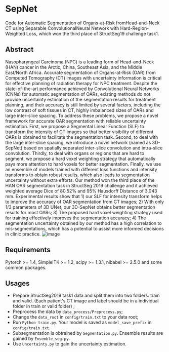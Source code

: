 # SepNet
Code for Automatic Segmentation of Organs-at-Risk fromHead-and-Neck CT using Separable ConvolutionalNeural Network with Hard-Region-Weighted Loss, which won the third place of StructSeg19 challenge task1. 
## Abstract
Nasopharyngeal Carcinoma (NPC) is a leading form of Head-and-Neck (HAN) cancer in the Arctic, China, Southeast Asia, and the Middle East/North Africa. Accurate segmentation of Organs-at-Risk (OAR) from Computed Tomography (CT) images with uncertainty information is critical for effective planning of radiation therapy for NPC treatment. Despite the state-of-the-art performance achieved by Convolutional Neural Networks (CNNs) for automatic segmentation of OARs, existing methods do not provide uncertainty estimation of the segmentation results for treatment planning, and their accuracy is still limited by several factors, including the low contrast of soft tissues in CT, highly imbalanced sizes of OARs and large inter-slice spacing. To address these problems, we propose a novel framework for accurate OAR segmentation with reliable uncertainty estimation. First, we propose a Segmental Linear Function (SLF) to transform the  intensity of CT images so that better visibility of different OARs is obtained to facilitate the segmentation task. Second, to deal with the large inter-slice spacing, we introduce a novel network (named as 3D-SepNet) based on spatially separated inter-slice convolution and intra-slice convolution. Thirdly, to deal with organs or regions that are hard to segment, we propose a hard voxel weighting strategy that automatically pays more attention to hard voxels for better segmentation. Finally, we use an ensemble of models trained with different loss functions and intensity transforms to obtain robust results, which also leads to segmentation uncertainty without extra efforts. Our method won the third place of the HAN OAR segmentation task in StructSeg 2019 challenge and it achieved weighted average Dice of 80.52% and 95% Hausdorff Distance of 3.043 mm. Experimental results show that 1) our SLF for intensity transform helps to improve the accuracy of OAR segmentation from CT images; 2) With only 1/3 parameters of 3D UNet, our 3D-SepNet obtains better segmentation results for most OARs; 3) The proposed hard voxel weighting strategy used for training effectively improves the segmentation accuracy; 4) The segmentation uncertainty obtained by our method has a high correlation to mis-segmentations, which has a potential to assist more informed decisions  in clinic practice.
![image](https://github.com/LWHYC/SepNet/blob/master/fig/summary.jpg)

## Requirements
Pytorch >= 1.4, SimpleITK >= 1.2, scipy >= 1.3.1, nibabel >= 2.5.0 and some common packages.

## Usages
- Prepare StructSeg2019 task1 data and split them into two folders: train and valid. (Each patient's CT image and label should be in a individual folder in train or valid folder) ;
- Preprocess the data by `data_process/Preprocess.py`;
- Change the `data_root` in `config/train.txt` to your data root;
- Run `Python train.py`. Your model is saved as `model_save_prefix` in `config/train.txt`.
- Subsegmentation is obtrained by `Segmentation.py`. Ensemble results are gained by `Ensemble_seg.py`.
- Use `Uncertainty.py` to gain the uncertainty estimation.
